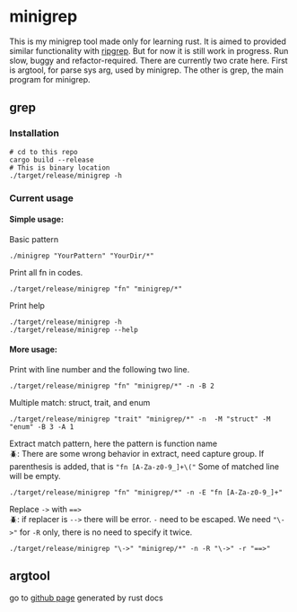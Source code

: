 # minigrep 

This is my minigrep tool made only for learning rust. It is aimed to provided similar functionality with [ripgrep](). But for now it is still work in progress. Run slow, buggy and refactor-required. There are currently two crate here. First is argtool, for parse sys arg, used by minigrep. The other is grep, the main program for minigrep.


## grep

### Installation

```shell
# cd to this repo
cargo build --release
# This is binary location
./target/release/minigrep -h
```

### Current usage

#### Simple usage:

Basic pattern

```shell
./minigrep "YourPattern" "YourDir/*"
```

Print all fn in codes. 
 
```shell
./target/release/minigrep "fn" "minigrep/*" 
```

Print help

```shell
./target/release/minigrep -h
./target/release/minigrep --help
```

#### More usage:

Print with line number and the following two line. 

```shell
./target/release/minigrep "fn" "minigrep/*" -n -B 2
```

Multiple match: struct, trait, and enum

```shell
./target/release/minigrep "trait" "minigrep/*" -n  -M "struct" -M "enum" -B 3 -A 1
```

Extract match pattern, here the pattern is function name <br>
🪲: There are some wrong behavior in extract, need capture group. If parenthesis is added, that is ```"fn [A-Za-z0-9_]+\("``` Some of matched line will be empty.

```shell
./target/release/minigrep "fn" "minigrep/*" -n -E "fn [A-Za-z0-9_]+"
```

Replace ```->``` with ```==>``` <br>
🪲: if replacer is ```-->``` there will be error. `-` need to be escaped. We need ```"\->"``` for ```-R``` only, there is no need to specify it twice.

```shell
./target/release/minigrep "\->" "minigrep/*" -n -R "\->" -r "==>"
```


## argtool
go to [github page](https://yilun-lee.github.io/minigrep/argtool/index.html) generated by rust docs


